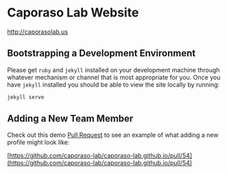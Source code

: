 # Caporaso Lab Website

http://caporasolab.us

## Bootstrapping a Development Environment

Please get `ruby` and `jekyll` installed on your development machine through
whatever mechanism or channel that is most appropriate for you. Once you have
`jekyll` installed you should be able to view the site locally by running:

```bash
jekyll serve
```

## Adding a New Team Member

Check out this demo [Pull Request](https://help.github.com/articles/about-pull-requests/)
to see an example of what adding a new profile might look like:

[https://github.com/caporaso-lab/caporaso-lab.github.io/pull/54](https://github.com/caporaso-lab/caporaso-lab.github.io/pull/54)
